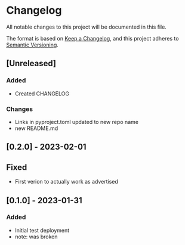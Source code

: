 # Changelog

All notable changes to this project will be documented in this file.

The format is based on [Keep a Changelog](https://keepachangelog.com/en/1.0.0/),
and this project adheres to [Semantic Versioning](https://semver.org/spec/v2.0.0.html).

## [Unreleased]

### Added 
- Created CHANGELOG

### Changes
- Links in pyproject.toml updated to new repo name
- new README.md

## [0.2.0] - 2023-02-01

## Fixed
- First verion to actually work as advertised

## [0.1.0] - 2023-01-31

### Added

- Initial test deployment
- note: was broken